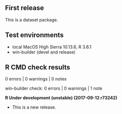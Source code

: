 ## First release

This is a dataset package.

## Test environments
* local MacOS High Sierra 10.13.6, R 3.6.1
* win-builder (devel and release)

## R CMD check results

0 errors | 0 warnings | 0 notes

win-builder check: 0 errors | 0 warnings | 1 note

**R Under development (unstable) (2017-09-12 r73242)**

  * This is a new release.
